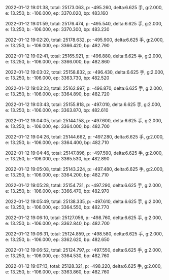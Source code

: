 2022-01-12 19:01:38, total: 25173.063, p: -495.260, delta:6.625 手, g:2.000, e: 13.250, b: -106.000, ep: 3370.020, bp: 483.160

2022-01-12 19:01:59, total: 25176.474, p: -495.540, delta:6.625 手, g:2.000, e: 13.250, b: -106.000, ep: 3370.300, bp: 483.230

2022-01-12 19:02:20, total: 25178.632, p: -495.900, delta:6.625 手, g:2.000, e: 13.250, b: -106.000, ep: 3366.420, bp: 482.790

2022-01-12 19:02:41, total: 25165.921, p: -496.880, delta:6.625 手, g:2.000, e: 13.250, b: -106.000, ep: 3366.000, bp: 482.860

2022-01-12 19:03:02, total: 25158.832, p: -496.430, delta:6.625 手, g:2.000, e: 13.250, b: -106.000, ep: 3363.730, bp: 482.520

2022-01-12 19:03:23, total: 25162.997, p: -496.870, delta:6.625 手, g:2.000, e: 13.250, b: -106.000, ep: 3364.890, bp: 482.720

2022-01-12 19:03:43, total: 25155.818, p: -497.010, delta:6.625 手, g:2.000, e: 13.250, b: -106.000, ep: 3363.870, bp: 482.610

2022-01-12 19:04:05, total: 25144.158, p: -497.600, delta:6.625 手, g:2.000, e: 13.250, b: -106.000, ep: 3364.000, bp: 482.700

2022-01-12 19:04:26, total: 25144.662, p: -497.280, delta:6.625 手, g:2.000, e: 13.250, b: -106.000, ep: 3364.400, bp: 482.710

2022-01-12 19:04:46, total: 25147.896, p: -497.590, delta:6.625 手, g:2.000, e: 13.250, b: -106.000, ep: 3365.530, bp: 482.890

2022-01-12 19:05:08, total: 25143.224, p: -497.480, delta:6.625 手, g:2.000, e: 13.250, b: -106.000, ep: 3364.200, bp: 482.710

2022-01-12 19:05:28, total: 25154.731, p: -497.290, delta:6.625 手, g:2.000, e: 13.250, b: -106.000, ep: 3366.470, bp: 482.970

2022-01-12 19:05:49, total: 25138.335, p: -497.610, delta:6.625 手, g:2.000, e: 13.250, b: -106.000, ep: 3364.550, bp: 482.770

2022-01-12 19:06:10, total: 25127.056, p: -498.760, delta:6.625 手, g:2.000, e: 13.250, b: -106.000, ep: 3362.840, bp: 482.700

2022-01-12 19:06:31, total: 25124.859, p: -498.580, delta:6.625 手, g:2.000, e: 13.250, b: -106.000, ep: 3362.620, bp: 482.650

2022-01-12 19:06:52, total: 25124.797, p: -497.550, delta:6.625 手, g:2.000, e: 13.250, b: -106.000, ep: 3364.530, bp: 482.760

2022-01-12 19:07:13, total: 25128.321, p: -498.220, delta:6.625 手, g:2.000, e: 13.250, b: -106.000, ep: 3363.860, bp: 482.760